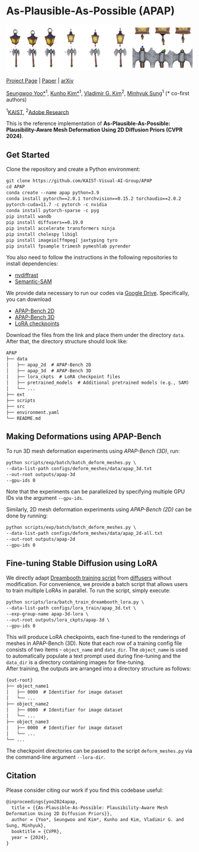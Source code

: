 # As-Plausible-As-Possible (APAP)
![teaser](media/apap-teaser.png)

[Project Page](https://as-plausible-as-possible.github.io) | [Paper](https://as-plausible-as-possible.github.io/static/APAP.pdf) | [arXiv](https://arxiv.org/abs/2311.16739)

[Seungwoo Yoo*](https://dvelopery0115.github.io)<sup>1</sup>, [Kunho Kim*](https://soulmates2.github.io)<sup>1</sup>, [Vladimir G. Kim](http://www.vovakim.com)<sup>2</sup>, [Minhyuk Sung](https://mhsung.github.io)<sup>1</sup> (* co-first authors)

<sup>1</sup>[KAIST](https://www.kaist.ac.kr/en/), <sup>2</sup>[Adobe Research](https://research.adobe.com)

This is the reference implementation of **As-Plausible-As-Possible: Plausibility-Aware Mesh Deformation Using 2D Diffusion Priors (CVPR 2024)**.

## Get Started

Clone the repository and create a Python environment:
```
git clone https://github.com/KAIST-Visual-AI-Group/APAP
cd APAP
conda create --name apap python=3.9
conda install pytorch==2.0.1 torchvision==0.15.2 torchaudio==2.0.2 pytorch-cuda=11.7 -c pytorch -c nvidia
conda install pytorch-sparse -c pyg
pip install wandb
pip install diffusers==0.19.0
pip install accelerate transformers ninja
pip install cholespy libigl
pip install imageio[ffmpeg] jaxtyping tyro
pip install fpsample trimesh pymeshlab pyrender
```

You also need to follow the instructions in the following repositories to install dependencies:
- [nvdiffrast](https://github.com/NVlabs/nvdiffrast)
- [Semantic-SAM](https://github.com/UX-Decoder/Semantic-SAM)

We provide data necessary to run our codes via [Google Drive](https://drive.google.com/drive/folders/12IRLEbH8tlMzmsc3Ovhvz0xscr1IKi6C?usp=sharing). Specifically, you can download
- [APAP-Bench 2D](https://drive.google.com/file/d/10aBwtTT3DactcP_epEYfeQKT23Wyt0xb/view?usp=share_link)
- [APAP-Bench 3D](https://drive.google.com/file/d/1_9DPkAAqokRUiYeppmgo9fOH07pxkGs7/view?usp=share_link)
- [LoRA checkpoints](https://drive.google.com/file/d/1F-Obg55a8NvWHQQagZi3AqJZAE-GpRDD/view?usp=share_link)

Download the files from the link and place them under the directory `data`. After that, the directory structure should look like:
```
APAP
├── data
│   ├── apap_2d  # APAP-Bench 2D
│   ├── apap_3d  # APAP-Bench 3D
│   ├── lora_ckpts  # LoRA checkpoint files
│   ├── pretrained_models  # Additional pretrained models (e.g., SAM)
│   └── ...
├── ext
├── scripts
├── src
├── environment.yaml
└── README.md
````

## Making Deformations using APAP-Bench

To run 3D mesh deformation experiments using *APAP-Bench (3D)*, run:
```
python scripts/exp/batch/batch_deform_meshes.py \
--data-list-path configs/deform_meshes/data/apap_3d.txt
--out-root outputs/apap-3d
--gpu-ids 0
```
Note that the experiments can be parallelized by specifying multiple GPU IDs via the argument `--gpu-ids`.

Similarly, 2D mesh deformation experiments using *APAP-Bench (2D)* can be done by running:
```
python scripts/exp/batch/batch_deform_meshes.py \
--data-list-path configs/deform_meshes/data/apap_2d-all.txt
--out-root outputs/apap-2d
--gpu-ids 0
```

## Fine-tuning Stable Diffusion using LoRA

We directly adapt [Dreambooth training script](https://github.com/huggingface/diffusers/blob/v0.19.0-release/examples/dreambooth/train_dreambooth_lora.py) from [diffusers](https://github.com/huggingface/diffusers) without modification.
For convenience, we provide a batch script that allows users to train multiple LoRAs in parallel. To run the script, simply execute:
```
python scripts/lora/batch_train_dreambooth_lora.py \
--data-list-path configs/lora_train/apap_3d.txt \
--exp-group-name apap-3d-lora \
--out-root outputs/lora_ckpts/apap-3d \
--gpu-ids 0
```
This will produce LoRA checkpoints, each fine-tuned to the renderings of meshes in APAP-Bench (3D).
Note that each row of a training config file consists of two items - `object_name` and `data_dir`. The `object_name` is used to automatically populate a text prompt used during fine-tuning and the `data_dir` is a directory containing images for fine-tuning.  
After training, the outputs are arranged into a directory structure as follows:
```
{out-root}
├── object_name1
│   ├── 0000  # Identifier for image dataset 
│   └── ...
├── object_name2
│   ├── 0000  # Identifier for image dataset 
│   └── ...
├── object_name3
│   ├── 0000  # Identifier for image dataset 
│   └── ...
└── ...
```
The checkpoint directories can be passed to the script `deform_meshes.py` via the command-line argument `--lora-dir`.

## Citation
Please consider citing our work if you find this codebase useful:
```
@inproceedings{yoo2024apap,
  title = {{As-Plausible-As-Possible: Plausibility-Aware Mesh Deformation Using 2D Diffusion Priors}},
  author = {Yoo*, Seungwoo and Kim*, Kunho and Kim, Vladimir G. and Sung, Minhyuk},
  booktitle = {CVPR},
  year = {2024},
}
```
